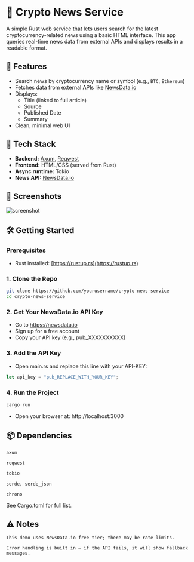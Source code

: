 # 📰 Crypto News Service

A simple Rust web service that lets users search for the latest cryptocurrency-related news using a basic HTML interface. This app queries real-time news data from external APIs and displays results in a readable format.

## 🔧 Features

- Search news by cryptocurrency name or symbol (e.g., `BTC`, `Ethereum`)
- Fetches data from external APIs like [NewsData.io](https://newsdata.io/)
- Displays:
  - Title (linked to full article)
  - Source
  - Published Date
  - Summary
- Clean, minimal web UI

## 🚀 Tech Stack

- **Backend:** [Axum](https://docs.rs/axum), [Reqwest](https://docs.rs/reqwest)
- **Frontend:** HTML/CSS (served from Rust)
- **Async runtime:** Tokio
- **News API:** [NewsData.io](https://newsdata.io/)

## 🧪 Screenshots

![screenshot](docs/screenshot.png) <!-- Optional -->

## 🛠️ Getting Started

### Prerequisites

- Rust installed: [https://rustup.rs](https://rustup.rs)

### 1. Clone the Repo

```bash
git clone https://github.com/yourusername/crypto-news-service
cd crypto-news-service
```

### 2. Get Your NewsData.io API Key

- Go to https://newsdata.io
- Sign up for a free account
- Copy your API key (e.g., pub_XXXXXXXXXX)

### 3. Add the API Key

- Open main.rs and replace this line with your API-KEY:
```Rust
let api_key = "pub_REPLACE_WITH_YOUR_KEY";
```

### 4. Run the Project

```bash
cargo run
```
- Open your browser at: http://localhost:3000

## 📦 Dependencies
    axum

    reqwest

    tokio

    serde, serde_json

    chrono

See Cargo.toml for full list.

## ⚠️ Notes

    This demo uses NewsData.io free tier; there may be rate limits.

    Error handling is built in — if the API fails, it will show fallback messages.
